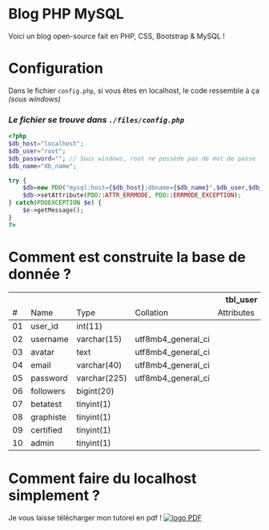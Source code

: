 # Blog PHP MySQL
Voici un blog open-source fait en PHP, CSS, Bootstrap &amp; MySQL !

# Configuration
Dans le fichier `config.php`, si vous êtes en localhost, le code ressemble à ça *(sous windows)*
### *Le fichier se trouve dans `./files/config.php`*
```php
<?php
$db_host="localhost"; 
$db_user="root";
$db_password=""; // Sous windows, root ne possède pas de mot de passe
$db_name="db_name";

try {
	$db=new PDO("mysql:host={$db_host};dbname={$db_name}",$db_user,$db_password);
	$db->setAttribute(PDO::ATTR_ERRMODE, PDO::ERRMODE_EXCEPTION);
} catch(PDOEXCEPTION $e) {
	$e->getMessage();
}
?>
```

# Comment est construite la base de donnée ?
<table>
    <thead>
        <tr>
            <th colspan="8">tbl_user</th>
        </tr>
        <tr>
            <td>#</td>
            <td>Name</td>
            <td>Type</td>
            <td>Collation</td>
            <td>Attributes</td>
            <td>Null</td>
            <td>Default</td>
            <td>Extra</td>
        </tr>
    </thead>
    <tbody>
        <tr>
            <td>01</td>
            <td>user_id</td>
            <td>int(11)</td>
            <td></td>
            <td></td>
            <td>No</td>
            <td>None</td>
            <td>AUTO_INCREMENT</td>
        </tr>
        <tr>
            <td>02</td>
            <td>username</td>
            <td>varchar(15)</td>
            <td>utf8mb4_general_ci</td>
            <td></td>
            <td>No</td>
            <td>None</td>
            <td></td>
        </tr>
        <tr>
            <td>03</td>
            <td>avatar</td>
            <td>text</td>
            <td>utf8mb4_general_ci</td>
            <td></td>
            <td>No</td>
            <td>'https://.../default_user.png'</td>
            <td></td>
        </tr>
        <tr>
            <td>04</td>
            <td>email</td>
            <td>varchar(40)</td>
            <td>utf8mb4_general_ci</td>
            <td></td>
            <td>No</td>
            <td>None</td>
            <td></td>
        </tr>
        <tr>
            <td>05</td>
            <td>password</td>
            <td>varchar(225)</td>
            <td>utf8mb4_general_ci</td>
            <td></td>
            <td>No</td>
            <td>None</td>
            <td></td>
        </tr>
        <tr>
            <td>06</td>
            <td>followers</td>
            <td>bigint(20)</td>
            <td></td>
            <td></td>
            <td>No</td>
            <td>None</td>
            <td></td>
        </tr>
        <tr>
            <td>07</td>
            <td>betatest</td>
            <td>tinyint(1)</td>
            <td></td>
            <td></td>
            <td>No</td>
            <td>0</td>
            <td></td>
        </tr>
        <tr>
            <td>08</td>
            <td>graphiste</td>
            <td>tinyint(1)</td>
            <td></td>
            <td></td>
            <td>No</td>
            <td>0</td>
            <td></td>
        </tr>
        <tr>
            <td>09</td>
            <td>certified</td>
            <td>tinyint(1)</td>
            <td></td>
            <td></td>
            <td>No</td>
            <td>0</td>
            <td></td>
        </tr>
        <tr>
            <td>10</td>
            <td>admin</td>
            <td>tinyint(1)</td>
            <td></td>
            <td></td>
            <td>No</td>
            <td>0</td>
            <td></td>
        </tr>
    </tbody>
</table>

# Comment faire du localhost simplement ?
Je vous laisse télécharger mon tutorel en pdf !
<a href="" target="_blank"><img style="widht: 60%;" src="https://cdn.discordapp.com/attachments/914271938359210045/1008477462352646296/36C3-PDF-encryption-featured2.jpg" alt="logo PDF"></a>
